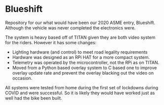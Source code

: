 # Blueshift

Repository for our what would have been our 2020 ASME entry, Blueshift. Although the vehicle was never completed the electronics were.

The system is heavy based off of TITAN given they are both video system for the riders. However it has some changes:
- Lighting hardware (and control) to meet road legality requirements
- Hardware was designed as an RPi HAT for a more compact system.
- Telemetry was operated by the microcontroller, not the RPi as on TITAN.
- Moved from a Python based overlay system to C based one to improve overlay update rate and prevent the overlay blacking out the video on occasion.

All systems were tested from home during the first set of lockdowns during COVID and were successful. So it is likely they would have worked just as well had the bike been built.
